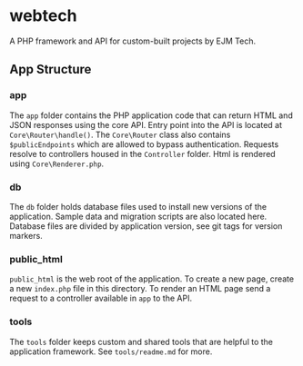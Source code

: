 # webtech

A PHP framework and API for custom-built projects by EJM Tech.

## App Structure

### app

The `app` folder contains the PHP application code that can return HTML and JSON responses using the core API. Entry point into the API is located at `Core\Router\handle()`. The `Core\Router` class also contains `$publicEndpoints` which are allowed to bypass authentication. Requests resolve to controllers housed in the `Controller` folder. Html is rendered using `Core\Renderer.php`.

### db

The `db` folder holds database files used to install new versions of the application. Sample data and migration scripts are also located here. Database files are divided by application version, see git tags for version markers.

### public_html

`public_html` is the web root of the application. To create a new page, create a new `index.php` file in this directory. To render an HTML page send a request to a controller available in `app` to the API.

### tools

The `tools` folder keeps custom and shared tools that are helpful to the application framework. See `tools/readme.md` for more.
